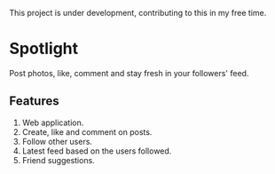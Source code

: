 This project is under development, contributing to this in my free time.

# Spotlight
Post photos, like, comment and stay fresh in your followers' feed.

## Features
1. Web application.
2. Create, like and comment on posts.
3. Follow other users.
4. Latest feed based on the users followed.
5. Friend suggestions.
